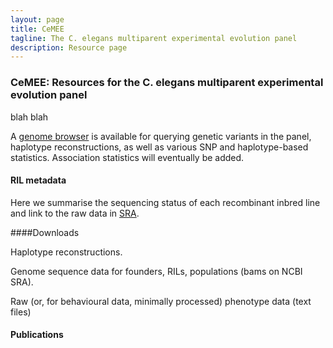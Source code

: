 ```yaml
---
layout: page
title: CeMEE
tagline: The C. elegans multiparent experimental evolution panel
description: Resource page
---
```


### CeMEE: Resources for the C. elegans multiparent experimental evolution panel


blah blah

A [genome browser](https://lukemn.github.io/cemee_jbrowse) is available for querying genetic variants in the panel, haplotype reconstructions, as well as various SNP and haplotype-based statistics. Association statistics will eventually be added.

#### RIL metadata

Here we summarise the sequencing status of each recombinant inbred line and link to the raw data in [SRA](). 

####Downloads

Haplotype reconstructions.  

Genome sequence data for founders, RILs, populations (bams on NCBI SRA).  

Raw (or, for behavioural data, minimally processed) phenotype data (text files)

#### Publications





